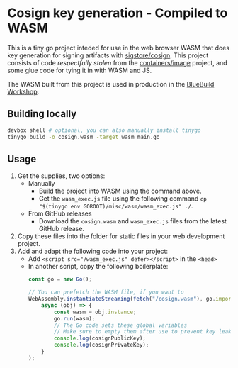 # Cosign key generation - Compiled to WASM

This is a tiny go project inteded for use in the web browser WASM that does key generation for signing artifacts with [sigstore/cosign](github.com/sigstore/cosign). This project consists of code _respectfully stolen_ from the [containers/image](https://github.com/containers/image/) project, and some glue code for tying it in with WASM and JS. 

The WASM built from this project is used in production in the [BlueBuild Workshop](https://github.com/blue-build/workshop).

## Building locally

```sh
devbox shell # optional, you can also manually install tinygo
tinygo build -o cosign.wasm -target wasm main.go
```

## Usage

1. Get the supplies, two options:
    - Manually
        - Build the project into WASM using the command above.
        - Get the `wasm_exec.js` file using the following command `cp "$(tinygo env GOROOT)/misc/wasm/wasm_exec.js" ./`.
    - From GitHub releases
        - Download the `cosign.wasm` and `wasm_exec.js` files from the latest GitHub release.
2. Copy these files into the folder for static files in your web development project.
3. Add and adapt the following code into your project:
    - Add `<script src="/wasm_exec.js" defer></script>` in the `<head>`
    - In another script, copy the following boilerplate:
        ```js
        const go = new Go();

        // You can prefetch the WASM file, if you want to
        WebAssembly.instantiateStreaming(fetch("/cosign.wasm"), go.importObject).then(
            async (obj) => {
                const wasm = obj.instance;
                go.run(wasm);
                // The Go code sets these global variables
                // Make sure to empty them after use to prevent key leakage
                console.log(cosignPublicKey);
                console.log(cosignPrivateKey);
            }
        );
        ```